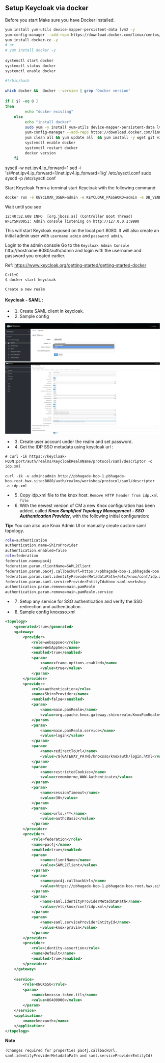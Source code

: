 ## Setup Keycloak via docker

Before you start
Make sure you have Docker installed.

```bash
yum install yum-utils device-mapper-persistent-data lvm2 -y
yum-config-manager --add-repo https://download.docker.com/linux/centos/docker-ce.repo
yum install docker-ce -y
# or
# yum install docker -y

systemctl start docker
systemctl status docker
systemctl enable docker
```

```bash
#!/bin/bash

which docker &&  docker --version | grep "Docker version"

if [ $? -eq 0 ]
then
         echo "docker existing"  
    else
         echo "install docker"
         sudo yum -y install yum-utils device-mapper-persistent-data lvm2
         yum-config-manager --add-repo https://download.docker.com/linux/centos/docker-ce.repo
         yum clean all && yum update all  && yum install -y wget git vim docker-ce iptables docker-ce-cli containerd.io
         systemctl enable docker
         systemctl restart docker
         docker version
    fi
```

sysctl -w net.ipv4.ip_forward=1
sed -i 's/#net.ipv4.ip_forward=1/net.ipv4.ip_forward=1/g' /etc/sysctl.conf
sudo sysctl -p /etc/sysctl.conf


Start Keycloak
From a terminal start Keycloak with the following command:
```bash
docker run -e KEYCLOAK_USER=admin -e KEYCLOAK_PASSWORD=admin -e DB_VENDOR=H2 -p 8080:8080 --name keycloak jboss/keycloak
```
Wait until you see 

```
12:40:52,608 INFO  [org.jboss.as] (Controller Boot Thread) WFLYSRV0051: Admin console listening on http://127.0.0.1:9990
```

This will start Keycloak exposed on the local port 8080. It will also create an initial admin user with `username admin` and `password admin`.

Login to the admin console
Go to the `Keycloak Admin Console` http://hostname:8080/auth/admin and login with the username and password you created earlier.

Ref: https://www.keycloak.org/getting-started/getting-started-docker

```
Crtl+C
$ docker start keycloak
```

`Create a new realm`


#### Keycloak - SAML :

-  1.  Create SAML client in keycloak.

-  2.  Sample config

![keycl1](https://github.com/bhagadepravin/knox-workshop/blob/master/jpeg/keycload%20cleint1.png)
![keycl2](https://github.com/bhagadepravin/knox-workshop/blob/master/jpeg/keycload%20client2.png)

-  3.  Create user account under the realm and set password.

-  4.  Get the IDP SSO metadata using keycloak url :

```
# curl -ik https://keycloak-FQDN:port/auth/realms/KeycloakRealmName/protocol/saml/descriptor -o idp.xml

curl -ik -u admin:admin http://pbhagade-boo-1.pbhagade-boo.root.hwx.site:8080/auth/realms/workshop/protocol/saml/descriptor  -o idp.xml
```
-  5.  Copy idp.xml file to the knox host.
`Remove HTTP header from idp.xml file`

-  6.  With the newest version of CM a new Knox configuration has been added, called ***Knox Simplified Topology Management - SSO Authentication Provider***, with the following initial configuration:

**Tip:**
You can also use Knox Admin UI or manually create custom saml topology.

```bash
role=authentication
authentication.name=ShiroProvider
authentication.enabled=false
role=federation
federation.name=pac4j
federation.param.clientName=SAML2Client
federation.param.pac4j.callbackUrl=https://pbhagade-boo-1.pbhagade-boo.root.hwx.site:8443/gateway/knoxsso/api/v1/websso
federation.param.saml.identityProviderMetadataPath=/etc/knox/conf/idp.xml
federation.param.saml.serviceProviderEntityId=Knox-saml-workshop
authentication.param.remove=main.pamRealm
authentication.param.remove=main.pamRealm.service
```

-  7.  Setup any service for SSO authentication and verify the SSO redirection and authentication.

-  8.  Sample config knoxsso.xml 

```xml
<topology>
    <generated>true</generated>
    <gateway>
        <provider>
            <role>webappsec</role>
            <name>WebAppSec</name>
            <enabled>true</enabled>
            <param>
                <name>xframe.options.enabled</name>
                <value>true</value>
            </param>
        </provider>
        <provider>
            <role>authentication</role>
            <name>ShiroProvider</name>
            <enabled>false</enabled>
            <param>
                <name>main.pamRealm</name>
                <value>org.apache.knox.gateway.shirorealm.KnoxPamRealm</value>
            </param>
            <param>
                <name>main.pamRealm.service</name>
                <value>login</value>
            </param>
            <param>
                <name>redirectToUrl</name>
                <value>/${GATEWAY_PATH}/knoxsso/knoxauth/login.html</value>
            </param>
            <param>
                <name>restrictedCookies</name>
                <value>rememberme,WWW-Authenticate</value>
            </param>
            <param>
                <name>sessionTimeout</name>
                <value>30</value>
            </param>
            <param>
                <name>urls./**</name>
                <value>authcBasic</value>
            </param>
        </provider>
        <provider>
            <role>federation</role>
            <name>pac4j</name>
            <enabled>true</enabled>
            <param>
                <name>clientName</name>
                <value>SAML2Client</value>
            </param>
            <param>
                <name>pac4j.callbackUrl</name>
                <value>https://pbhagade-boo-1.pbhagade-boo.root.hwx.site:8443/gateway/knoxsso/api/v1/websso</value>
            </param>
            <param>
                <name>saml.identityProviderMetadataPath</name>
                <value>/etc/knox/conf/idp.xml</value>
            </param>
            <param>
                <name>saml.serviceProviderEntityId</name>
                <value>knox-pravin</value>
            </param>
        </provider>
        <provider>
            <role>identity-assertion</role>
            <name>Default</name>
            <enabled>true</enabled>
        </provider>
    </gateway>

    <service>
        <role>KNOXSSO</role>
        <param>
            <name>knoxsso.token.ttl</name>
            <value>86400000</value>
        </param>
    </service>
    <application>
        <name>knoxauth</name>
    </application>
</topology>
```
**Note**

`(Changes required for properties pac4j.callbackUrl, saml.identityProviderMetadataPath and saml.serviceProviderEntityId)`
